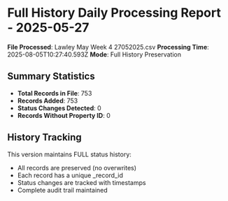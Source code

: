 # Full History Daily Processing Report - 2025-05-27

**File Processed**: Lawley May Week 4 27052025.csv
**Processing Time**: 2025-08-05T10:27:40.593Z
**Mode**: Full History Preservation

## Summary Statistics

- **Total Records in File**: 753
- **Records Added**: 753
- **Status Changes Detected**: 0
- **Records Without Property ID**: 0

## History Tracking

This version maintains FULL status history:
- All records are preserved (no overwrites)
- Each record has a unique _record_id
- Status changes are tracked with timestamps
- Complete audit trail maintained

